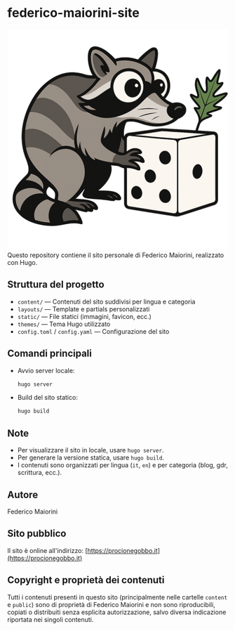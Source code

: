 # federico-maiorini-site

![ProcionegobboLogoHi.png](ProcionegobboLogoHi.png) Questo repository contiene il sito personale di Federico Maiorini, realizzato con Hugo.

## Struttura del progetto

- `content/` — Contenuti del sito suddivisi per lingua e categoria
- `layouts/` — Template e partials personalizzati
- `static/` — File statici (immagini, favicon, ecc.)
- `themes/` — Tema Hugo utilizzato
- `config.toml` / `config.yaml` — Configurazione del sito

## Comandi principali

- Avvio server locale:
  ```sh
  hugo server
  ```
- Build del sito statico:
  ```sh
  hugo build
  ```

## Note

- Per visualizzare il sito in locale, usare `hugo server`.
- Per generare la versione statica, usare `hugo build`.
- I contenuti sono organizzati per lingua (`it`, `en`) e per categoria (blog, gdr, scrittura, ecc.).

## Autore

Federico Maiorini

## Sito pubblico

Il sito è online all'indirizzo: [https://procionegobbo.it](https://procionegobbo.it)

## Copyright e proprietà dei contenuti

Tutti i contenuti presenti in questo sito (principalmente nelle cartelle `content` e `public`) sono di proprietà di Federico Maiorini e non sono riproducibili, copiati o distribuiti senza esplicita autorizzazione, salvo diversa indicazione riportata nei singoli contenuti.
